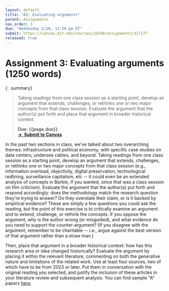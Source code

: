 ```yaml
---
layout: default
title: "A3: Evaluating arguments"
parent: Assignments
nav_order: 3
due: "Wednesday 2/28, 11:59 pm ET"
submit: https://canvas.mit.edu/courses/25540/assignments/317177
released: true
---
```


# Assignment 3: Evaluating arguments (1250 words)

{: .summary}
> Taking readings from one class session as a starting point, develop an argument that extends, challenges, or rethinks one or two major concepts from that class session. Evaluate the argument that the author(s) put forth and place that argument in broader historical context.
>
> **Due: {{page.due}}**<br>
> **[&rarr; &nbsp;Submit to Canvas]({{page.submit}})**

In the past two sections in class, we've talked about two overarching themes: infrastructure and political economy, with specific case studies on data centers, undersea cables, and beyond. Taking readings from one class session as a starting point, develop an argument that extends, challenges, or rethinks one or two major concepts from that class session (e.g., information overload, objectivity, digital preservation, technological redlining, surveillance capitalism, etc -- it could even be an extended analysis of concepts in Barbie, if you wanted, since that was a class session on film criticism). Evaluate the argument that the author(s) put forth and respond accordingly: does the methodology match the research question they're trying to answer? Do they overstate their claim, or is it backed by empirical evidence? These are simply a few questions you could ask the reading, but the point of this exercise is to critically examine an argument and to extend, challenge, or rethink the concepts. If you oppose the argument, why is the author wrong (or misguided), and what evidence do you need to support the counter-argument? (If you disagree with the argument, remember to be charitable -- i.e., argue against the best version of that argument rather than a straw man.)

Then, place that argument in a broader historical context: how has this research area or idea changed historically? Evaluate the argument by placing it within the relevant literature, commenting on both the generative nature and limitations of the related work. Use at least four sources, two of which have to be from 2023 or later. Put them in conversation with the original reading you selected, and justify the inclusion of these articles in your literature review and subsequent analysis. You can find sample "A" papers [here](https://docs.google.com/document/d/1SVQAVErHCyBIxAAKe-483gmityvZnEHLMZH699IjPHQ/edit?usp=drive_link).
